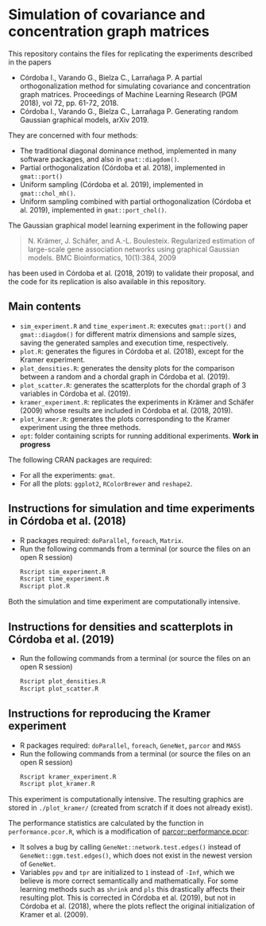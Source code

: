 # Simulation of covariance and concentration graph matrices

This repository contains the files for replicating the experiments described in
the papers

- Córdoba I., Varando G., Bielza C., Larrañaga P. A partial orthogonalization
  method for simulating covariance and concentration graph matrices. Proceedings
  of Machine Learning Research (PGM 2018), vol 72, pp. 61-72, 2018.
- Córdoba I., Varando G., Bielza C., Larrañaga P. Generating random Gaussian
  graphical models, arXiv 2019.

They are concerned with four methods:
- The traditional diagonal dominance method, implemented in many software
  packages, and also in `gmat::diagdom()`.
- Partial orthogonalization (Córdoba et al. 2018), implemented in `gmat::port()`
- Uniform sampling (Córdoba et al. 2019), implemented in `gmat::chol_mh()`.
- Uniform sampling combined with partial orthogonalization (Córdoba et al.
  2019), implemented in `gmat::port_chol()`.

The Gaussian graphical model learning experiment in the following paper

> N. Krämer, J. Schäfer, and A.-L. Boulesteix. Regularized estimation of
> large-scale gene association networks using graphical Gaussian models.
> BMC Bioinformatics, 10(1):384, 2009

has been used in Córdoba et al. (2018, 2019) to validate their proposal, and
the code for its replication is also available in this repository.

## Main contents

- `sim_experiment.R` and `time_experiment.R`: executes `gmat::port()` and
  `gmat::diagdom()` for different matrix dimensions and sample sizes, saving the
  generated samples and execution time, respectively.
- `plot.R`: generates the figures in Córdoba et al. (2018), except for the
  Kramer experiment.
- `plot_densities.R`: generates the density plots for the comparison
  between a random and a chordal graph in Córdoba et al. (2019).
- `plot_scatter.R`: generates the scatterplots for the chordal graph
  of 3 variables in Córdoba et al. (2019).
- `kramer_experiment.R`: replicates the experiments in Krämer and
  Schäfer (2009) whose results are included in Córdoba et al. (2018, 2019).
- `plot_kramer.R`: generates the plots corresponding to the Kramer
  experiment using the three methods.
- `opt`: folder containing scripts for running additional experiments. __Work in
  progress__

The following CRAN packages are required:
- For all the experiments: `gmat`.
- For all the plots: `ggplot2`, `RColorBrewer` and `reshape2`.

## Instructions for simulation and time experiments in Córdoba et al. (2018)

- R packages required: `doParallel`, `foreach`, `Matrix`.
- Run the following commands from a terminal (or source the files on an open R session)
	```bash
	Rscript sim_experiment.R
	Rscript time_experiment.R
	Rscript plot.R
	```
Both the simulation and time experiment are computationally intensive.

## Instructions for densities and scatterplots in Córdoba et al. (2019)
- Run the following commands from a terminal (or source the files on an open R session)
	```bash
	Rscript plot_densities.R
	Rscript plot_scatter.R
	```

## Instructions for reproducing the Kramer experiment
- R packages required: `doParallel`, `foreach`, `GeneNet`, `parcor` and `MASS`
- Run the following commands from a terminal (or source the files on an open R session)
	```bash
  	Rscript kramer_experiment.R
	Rscript plot_kramer.R
	```
This experiment is computationally intensive. The resulting graphics are stored
in `./plot_kramer/` (created from scratch if it does not already exist).

The performance statistics are calculated by the function in
`performance.pcor.R`, which is a modification of
[parcor::performance.pcor](https://github.com/cran/parcor/blob/master/R/performance.pcor.R):
- It solves a bug by calling `GeneNet::network.test.edges()` instead of
`GeneNet::ggm.test.edges()`, which does not exist in the newest version of
`GeneNet`.
- Variables `ppv` and `tpr` are initialized to `1` instead of `-Inf`, which we
  believe is more correct semantically and mathematically. For some learning
  methods such as `shrink` and `pls` this drastically affects their resulting
  plot. This is corrected in Córdoba et al. (2019), but not in Córdoba et al.
  (2018), where the plots reflect the original initialization of Kramer et al.
  (2009).
